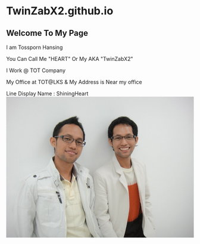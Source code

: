 # TwinZabX2.github.io
## Welcome To My Page

I am Tossporn   Hansing

You Can Call Me "HEART" Or My AKA  "TwinZabX2"

I Work @ TOT Company


My Office at TOT@LKS & My Address is Near my office

Line Display Name : ShiningHeart
![This My](Twinx.jpg)

